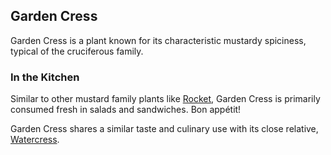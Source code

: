 ## Garden Cress

Garden Cress is a plant known for its characteristic mustardy spiciness, typical of the cruciferous family.

### In the Kitchen

Similar to other mustard family plants like [Rocket](rocket), Garden Cress is primarily consumed fresh in salads and sandwiches. Bon appétit!

Garden Cress shares a similar taste and culinary use with its close relative, [Watercress](watercress).
